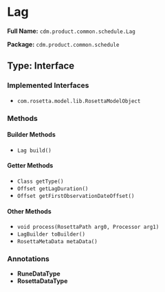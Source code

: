 # Lag

**Full Name:** `cdm.product.common.schedule.Lag`

**Package:** `cdm.product.common.schedule`

## Type: Interface

### Implemented Interfaces

- `com.rosetta.model.lib.RosettaModelObject`

### Methods

#### Builder Methods

- `Lag build()`

#### Getter Methods

- `Class getType()`
- `Offset getLagDuration()`
- `Offset getFirstObservationDateOffset()`

#### Other Methods

- `void process(RosettaPath arg0, Processor arg1)`
- `LagBuilder toBuilder()`
- `RosettaMetaData metaData()`

### Annotations

- **RuneDataType**
- **RosettaDataType**

